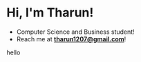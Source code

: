 # Hi, I'm Tharun!
- Computer Science and Business student!
- Reach me at **tharun1207@gmail.com**!

hello